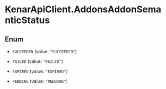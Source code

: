 # KenarApiClient.AddonsAddonSemanticStatus

## Enum


* `SUCCEEDED` (value: `"SUCCEEDED"`)

* `FAILED` (value: `"FAILED"`)

* `EXPIRED` (value: `"EXPIRED"`)

* `PENDING` (value: `"PENDING"`)



